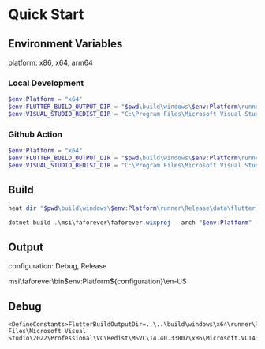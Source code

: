 # Quick Start

## Environment Variables

platform: x86, x64, arm64

### Local Development

```powershell
$env:Platform = "x64"
$env:FLUTTER_BUILD_OUTPUT_DIR = "$pwd\build\windows\$env:Platform\runner\Release"
$env:VISUAL_STUDIO_REDIST_DIR = "C:\Program Files\Microsoft Visual Studio\2022\Professional\VC\Redist\MSVC\14.40.33807\$env:Platform\Microsoft.VC143.CRT"
```

### Github Action

```powershell
$env:Platform = "x64"
$env:FLUTTER_BUILD_OUTPUT_DIR = "$pwd\build\windows\$env:Platform\runner\Release"
$env:VISUAL_STUDIO_REDIST_DIR = "C:\Program Files\Microsoft Visual Studio\2022\Enterprise\VC\Redist\MSVC\14.40.33807\$env:Platform\Microsoft.VC143.CRT"
```

## Build

```powershell
heat dir "$pwd\build\windows\$env:Platform\runner\Release\data\flutter_assets\assets" -cg AssetComponents -gg -o AppAssets.wxs
```

```powershell
dotnet build .\msi\faforever\faforever.wixproj --arch "$env:Platform" --configuration Release
```

## Output

configuration: Debug, Release

msi\faforever\bin\$env:Platform\${configuration}\en-US

## Debug

```text
<DefineConstants>FlutterBuildOutputDir=..\..\build\windows\x64\runner\Release;VisualStudoRedistDir=C:\Program Files\Microsoft Visual Studio\2022\Professional\VC\Redist\MSVC\14.40.33807\x86\Microsoft.VC143.CRT</DefineConstants>
```

